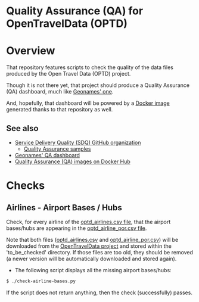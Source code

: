 Quality Assurance (QA) for OpenTravelData (OPTD)
================================================

# Overview
That repository features scripts to check the quality of the data files
produced by the Open Travel Data (OPTD) project.

Though it is not there yet, that project should produce
a Quality Assurance (QA) dashboard, much like
[Geonames' one](http://qa.geonames.org/qa/).

And, hopefully, that dashboard will be powered by
a [Docker image](https://hub.docker.com/r/opentraveldata/quality-assurance/builds/)
generated thanks to that repository as well.

## See also
* [Service Delivery Quality (SDQ) GitHub organization](https://github.com/service-delivery-quality)
  + [Quality Assurance samples](https://github.com/service-delivery-quality/quality-assurance)
* [Geonames' QA dashboard](http://qa.geonames.org/qa/)
* [Quality Assurance (QA) images on Docker Hub](https://hub.docker.com/r/opentraveldata/quality-assurance)

# Checks
## Airlines - Airport Bases / Hubs
Check, for every airline of the
[optd_airlines.csv file](http://github.com/opentraveldata/opentraveldata/blob/master/opentraveldata/optd_airlines.csv),
that the airport bases/hubs are appearing in the
[optd_airline_por.csv file](http://github.com/opentraveldata/opentraveldata/blob/master/opentraveldata/optd_airline_por.csv).

Note that both files ([optd_airlines.csv](http://github.com/opentraveldata/opentraveldata/blob/master/opentraveldata/optd_airlines.csv)
and [optd_airline_por.csv](http://github.com/opentraveldata/opentraveldata/blob/master/opentraveldata/optd_airline_por.csv))
will be downloaded from the
[OpenTravelData project](http://github.com/opentraveldata/opentraveldata)
and stored within the 'to_be_checked' directory. If those files are too old,
they should be removed (a newer version will be automatically downloaded
and stored again).

* The following script displays all the missing airport bases/hubs:
```bash
$ ./check-airline-bases.py
```

If the script does not return anything, then the check (successfully) passes.


